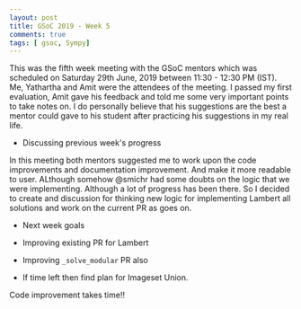 ```yaml
---
layout: post
title: GSoC 2019 - Week 5
comments: true
tags: [ gsoc, Sympy]
---
```


This was the fifth week meeting with the GSoC mentors which was scheduled on
Saturday 29th June, 2019 between 11:30 - 12:30 PM (IST). Me, Yathartha and Amit
were the attendees of the meeting. I passed my first evaluation, Amit gave his
feedback and told me some very important points to take notes on. I do personally
believe that his suggestions are the best a mentor could gave to his student after
practicing his suggestions in my real life.

- Discussing previous week's progress

In this meeting both mentors suggested me to work upon the code improvements and
documentation improvement. And make it more readable to user. ALthough somehow
@smichr had some doubts on the logic that we were implementing. Although a lot
of progress has been there. So I decided to create and discussion for thinking
new logic for implementing Lambert all solutions and work on the current PR as
goes on.

- Next week goals

* Improving existing PR for Lambert

* Improving `_solve_modular` PR also

* If time left then find plan for Imageset Union.

Code improvement takes time!!
